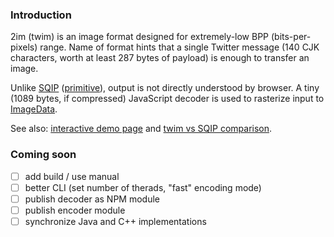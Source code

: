 ### Introduction

2im (twim) is an image format designed for extremely-low BPP (bits-per-pixels) range. Name of format hints that a single Twitter message (140 CJK characters, worth at least 287 bytes of payload) is enough to transfer an image.

Unlike [SQIP](https://github.com/axe312ger/sqip) ([primitive](https://github.com/fogleman/primitive)), output is not directly understood by browser. A tiny (1089 bytes, if compressed) JavaScript decoder is used to rasterize input to [ImageData](https://developer.mozilla.org/en-US/docs/Web/API/ImageData).

See also: [interactive demo page](https://eustas.github.io/2im/) and [twim vs SQIP comparison](https://eustas.github.io/2im/twim-vs-sqip.html).

### Coming soon
 - [ ] add build / use manual
 - [ ] better CLI (set number of therads, "fast" encoding mode)
 - [ ] publish decoder as NPM module
 - [ ] publish encoder module
 - [ ] synchronize Java and C++ implementations
